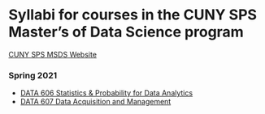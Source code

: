 Syllabi for courses in the CUNY SPS Master’s of Data Science program
================

[CUNY SPS MSDS
Website](https://sps.cuny.edu/academics/graduate/master-science-data-science-ms)

### Spring 2021

-   [DATA 606 Statistics & Probability for Data
    Analytics](docs/2021Spring/DATA606-2021-Spring.pdf)
-   [DATA 607 Data Acquisition and
    Management](docs/2021Spring/DATA607-2021-Spring.pdf)

